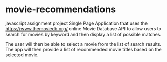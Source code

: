 # movie-recommendations
javascript assignment project
Single Page Application that uses the https://www.themoviedb.org/ online Movie Database API to allow users to search for movies by keyword and then display a list of possible matches. 

The user will then be able to select a movie from the list of search results. The app will then provide a list of recommended movie titles based on the selected movie.
